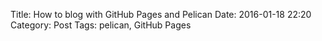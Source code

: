 Title: How to blog with GitHub Pages and Pelican
Date: 2016-01-18 22:20
Category: Post
Tags: pelican, GitHub Pages

